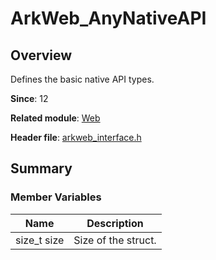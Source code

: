 # ArkWeb_AnyNativeAPI

## Overview

Defines the basic native API types.

**Since**: 12

**Related module**: [Web](capi-web.md)

**Header file**: [arkweb_interface.h](capi-arkweb-interface-h.md)

## Summary

### Member Variables

| Name| Description|
| -- | -- |
| size_t size | Size of the struct.|
